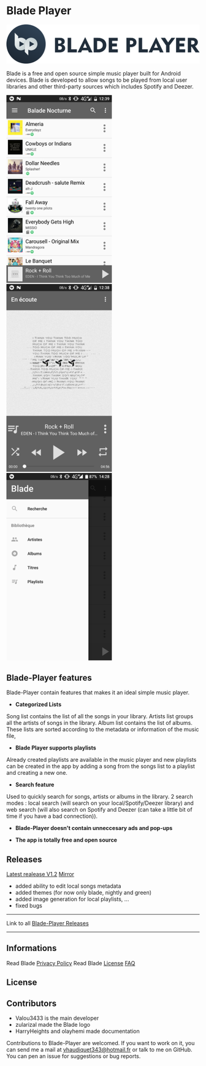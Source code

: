 # Blade Player
![logo](Images/horizontal.png)


Blade is a free and open source simple music player built for Android devices. Blade is developed to allow songs to be played from local user libraries and other third-party sources which includes Spotify and Deezer.

<img src="Images/screen0.png" width="275"/>
<img src="Images/screen1.png" width="275"/>
<img src="Images/screen2.png" width="275"/>

## Blade-Player features

Blade-Player contain features that makes it an ideal simple music player.

- **Categorized Lists**

Song list contains the list of all the songs in your library.
Artists list groups all the artists of songs in the library.
Album list contains the list of albums.
These lists are sorted according to the metadata or information of the music file,

- **Blade Player supports playlists** 

Already created playlists are available in the music player and new playlists can be created in the app by adding a song from the songs list to a playlist and creating a new one.

- **Search feature** 

Used to quickly search  for songs, artists or albums in the library. 2 search modes : local search (will search on your local/Spotify/Deezer library) and web search (will also search on Spotify and Deezer (can take a little bit of time if you have a bad connection)).

- **Blade-Player doesn't contain unneccesary ads and pop-ups**

- **The app is totally free and open source**


## Releases

[Latest realease V1.2](https://github.com/Valou3433/blade-player/releases/download/v1.2/blade-1.2.apk)
[Mirror](http://valou3433.fr/blade/blade-1.2.apk)

- added ability to edit local songs metadata
- added themes (for now only blade, nightly and green)
- added image generation for local playlists, ...
- fixed bugs
<hr>

Link to all [Blade-Player Releases](https://github.com/Valou3433/blade-player/releases)

<hr>

## Informations

Read Blade [Privacy Policy](https://github.com/Valou3433/blade-player/blob/master/Privacy.md)
Read Blade [License](https://github.com/Valou3433/blade-player/blob/master/LICENSE)
[FAQ](https://github.com/Valou3433/blade-player/blob/master/FAQ.md)

## License



## Contributors
- Valou3433 is the main developer
- zularizal made the Blade logo
- HarryHeights and olayhemi made documentation

Contributions to Blade-Player are welcomed. If you want to work on it, you can send me a mail at vhaudiquet343@hotmail.fr or talk to me on GitHub.
You can pen an issue for suggestions or bug reports.
